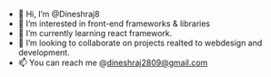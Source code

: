 - 👋 Hi, I’m @Dineshraj8
- 👀 I’m interested in front-end frameworks & libraries
- 🌱 I’m currently learning react framework.
- 💞️ I’m looking to collaborate on projects realted to webdesign and development.
- 📫 You can reach me @dineshraj2809@gmail.com

<!---
Dineshraj8/Dineshraj8 is a ✨ special ✨ repository because its `README.md` (this file) appears on your GitHub profile.
You can click the Preview link to take a look at your changes.
--->
